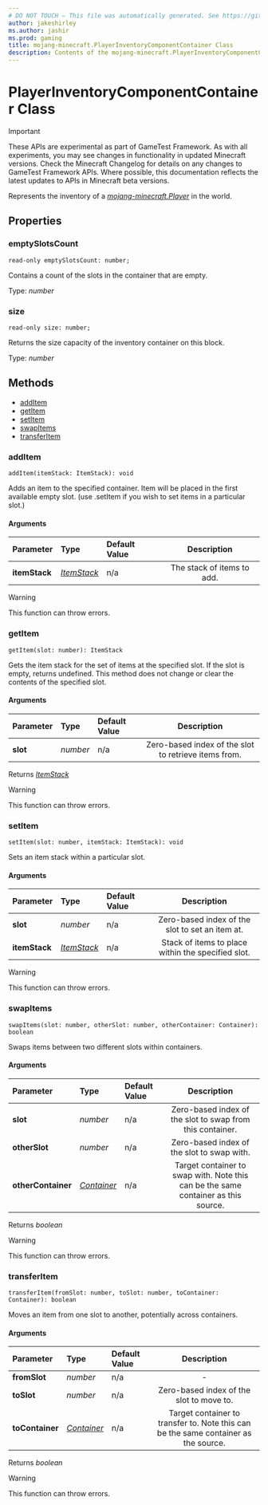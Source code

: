 ```yaml
---
# DO NOT TOUCH — This file was automatically generated. See https://github.com/Mojang/MinecraftScriptingApiDocsGenerator to modify descriptions, examples, etc.
author: jakeshirley
ms.author: jashir
ms.prod: gaming
title: mojang-minecraft.PlayerInventoryComponentContainer Class
description: Contents of the mojang-minecraft.PlayerInventoryComponentContainer class.
---
```

# PlayerInventoryComponentContainer Class
>[!IMPORTANT]
>These APIs are experimental as part of GameTest Framework. As with all experiments, you may see changes in functionality in updated Minecraft versions. Check the Minecraft Changelog for details on any changes to GameTest Framework APIs. Where possible, this documentation reflects the latest updates to APIs in Minecraft beta versions.


Represents the inventory of a [*mojang-minecraft.Player*](../mojang-minecraft/Player.md) in the world.

## Properties
### **emptySlotsCount**
`read-only emptySlotsCount: number;`

Contains a count of the slots in the container that are empty.

Type: *number*


### **size**
`read-only size: number;`

Returns the size capacity of the inventory container on this block.

Type: *number*



## Methods
- [addItem](#additem)
- [getItem](#getitem)
- [setItem](#setitem)
- [swapItems](#swapitems)
- [transferItem](#transferitem)
  
### **addItem**
`
addItem(itemStack: ItemStack): void
`

Adds an item to the specified container. Item will be placed in the first available empty slot. (use .setItem if you wish to set items in a particular slot.)
#### Arguments
| Parameter | Type | Default Value | Description |
| :--- | :--- | :--- | :---: |
| **itemStack** | [*ItemStack*](ItemStack.md) | n/a | The stack of items to add. |


> [!WARNING]
> This function can throw errors.

### **getItem**
`
getItem(slot: number): ItemStack
`

Gets the item stack for the set of items at the specified slot. If the slot is empty, returns undefined. This method does not change or clear the contents of the specified slot.
#### Arguments
| Parameter | Type | Default Value | Description |
| :--- | :--- | :--- | :---: |
| **slot** | *number* | n/a | Zero-based index of the slot to retrieve items from. |

Returns [*ItemStack*](ItemStack.md)

> [!WARNING]
> This function can throw errors.

### **setItem**
`
setItem(slot: number, itemStack: ItemStack): void
`

Sets an item stack within a particular slot.
#### Arguments
| Parameter | Type | Default Value | Description |
| :--- | :--- | :--- | :---: |
| **slot** | *number* | n/a | Zero-based index of the slot to set an item at. |
| **itemStack** | [*ItemStack*](ItemStack.md) | n/a | Stack of items to place within the specified slot. |


> [!WARNING]
> This function can throw errors.

### **swapItems**
`
swapItems(slot: number, otherSlot: number, otherContainer: Container): boolean
`

Swaps items between two different slots within containers.
#### Arguments
| Parameter | Type | Default Value | Description |
| :--- | :--- | :--- | :---: |
| **slot** | *number* | n/a | Zero-based index of the slot to swap from this container. |
| **otherSlot** | *number* | n/a | Zero-based index of the slot to swap with. |
| **otherContainer** | [*Container*](Container.md) | n/a | Target container to swap with. Note this can be the same container as this source. |

Returns *boolean*

> [!WARNING]
> This function can throw errors.

### **transferItem**
`
transferItem(fromSlot: number, toSlot: number, toContainer: Container): boolean
`

Moves an item from one slot to another, potentially across containers.
#### Arguments
| Parameter | Type | Default Value | Description |
| :--- | :--- | :--- | :---: |
| **fromSlot** | *number* | n/a | - |
| **toSlot** | *number* | n/a | Zero-based index of the slot to move to. |
| **toContainer** | [*Container*](Container.md) | n/a | Target container to transfer to. Note this can be the same container as the source. |

Returns *boolean*

> [!WARNING]
> This function can throw errors.


